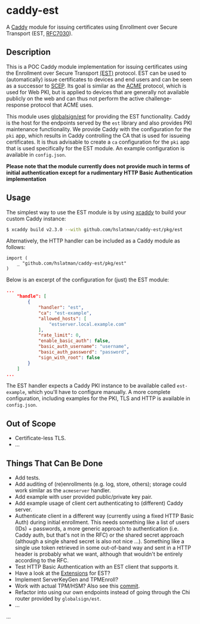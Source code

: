 # caddy-est

A [Caddy](https://caddyserver.com/) module for issuing certificates using Enrollment over Secure Transport (EST, [RFC7030](https://tools.ietf.org/html/rfc7030)).

## Description

This is a POC Caddy module implementation for issuing certificates using the Enrollment over Secure Transport [(EST)](https://tools.ietf.org/html/rfc7030) protocol.
EST can be used to (automatically) issue certificates to devices and end users and can be seen as a successor to [SCEP](https://tools.ietf.org/html/rfc8894).
Its goal is similar as the [ACME](https://tools.ietf.org/html/rfc8555) protocol, which is used for Web PKI, but is applied to devices that are generally not available publicly on the web and can thus not perform the active challenge-response protocol that ACME uses. 

This module uses [globalsign/est](https://github.com/globalsign/est) for providing the EST functionality. 
Caddy is the host for the endpoints served by the `est` library and also provides PKI maintenance functionality. 
We provide Caddy with the configuration for the `pki` app, which results in Caddy controlling the CA that is used for issueing certificates.
It is thus advisable to create a `ca` configuration for the `pki` app that is used specifically for the EST module.
An example configuration is available in `config.json`.

__Please note that the module currently does not provide much in terms of initial authentication except for a rudimentary HTTP Basic Authentication implementation__

## Usage

The simplest way to use the EST module is by using [xcaddy](https://github.com/caddyserver/xcaddy) to build your custom Caddy instance:

```bash
$ xcaddy build v2.3.0 --with github.com/hslatman/caddy-est/pkg/est
```

Alternatively, the HTTP handler can be included as a Caddy module as follows:

```golang
import (
	_ "github.com/hslatman/caddy-est/pkg/est"
)
```

Below is an excerpt of the configuration for (just) the EST module:

```json
...
    "handle": [
        {
            "handler": "est",
            "ca": "est-example",
            "allowed_hosts": [
                "estserver.local.example.com"
            ],
            "rate_limit": 0,
            "enable_basic_auth": false,
            "basic_auth_username": "username",
            "basic_auth_password": "password",
            "sign_with_root": false
        }
    ]
...
```

The EST handler expects a Caddy PKI instance to be available called `est-example`, which you'll have to configure manually.
A more complete configuration, including examples for the PKI, TLS and HTTP is available in `config.json`.

## Out of Scope

* Certificate-less TLS.
* ...

## Things That Can Be Done

* Add tests.
* Add auditing of (re)enrollments (e.g. log, store, others); storage could work similar as the `acmeserver` handler.
* Add example with user provided public/private key pair.
* Add example usage of client cert authenticating to (different) Caddy server.
* Authenticate client in a different way (currently using a fixed HTTP Basic Auth) during initial enrollment. 
This needs something like a list of users (IDs) + passwords, a more generic approach to authentication (i.e. Caddy auth, but that's not in the RFC) or the shared secret approach (although a single shared secret is also not nice ...). 
Something like a single use token retrieved in some out-of-band way and sent in a HTTP header is probably what we want, although that wouldn't be entirely according to the RFC.
* Test HTTP Basic Authentication with an EST client that supports it.
* Have a look at the [Extensions](https://tools.ietf.org/html/rfc8295) for EST?
* Implement ServerKeyGen and TPMEnroll?
* Work with actual TPM/HSM? Also see this [commit](https://github.com/globalsign/est/commit/4f0fac33feb82749209342878df1608691ff991c).
* Refactor into using our own endpoints instead of going through the Chi router provided by `globalsign/est`.
* ...

...